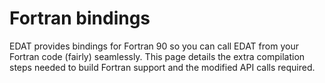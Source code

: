 # Fortran bindings
EDAT provides bindings for Fortran 90 so you can call EDAT from your Fortran code (fairly) seamlessly. This page details the extra compilation steps needed to build Fortran support and the modified API calls required.
